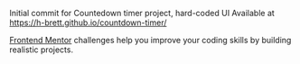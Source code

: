 Initial commit for Countedown timer project, hard-coded UI
Available at https://h-brett.github.io/countdown-timer/

[Frontend Mentor](https://www.frontendmentor.io) challenges help you improve your coding skills by building realistic projects.
